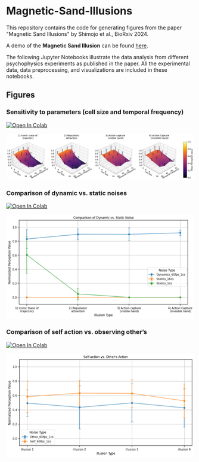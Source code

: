 # Magnetic-Sand-Illusions

This repository contains the code for generating figures from the paper "Magnetic Sand Illusions" by Shimojo et al., BioRxiv 2024.

A demo of the **Magnetic Sand Illusion** can be found [here](https://sites.google.com/view/magneticsand).

The following Jupyter Notebooks illustrate the data analysis from different psychophysics experiments as published in the paper. All the experimental data, data preprocessing, and visualizations are included in these notebooks.

## Figures

### Sensitivity to parameters (cell size and temporal frequency)
[![Open In Colab](https://colab.research.google.com/assets/colab-badge.svg)](https://colab.research.google.com/github/cantonsir/Magnetic-Sand-Illusions/blob/main/Notebook/Parameter_Space.ipynb)

![Parameter Space](Figure/Parameter_Space.png)

### Comparison of dynamic vs. static noises 
[![Open In Colab](https://colab.research.google.com/assets/colab-badge.svg)](https://colab.research.google.com/github/cantonsir/Magnetic-Sand-Illusions/blob/main/Notebook/Statics_vs_Dynamics.ipynb)

![Statics vs Dynamics](Figure/Statics_vs_Dynamics.png)

### Comparison of self action vs. observing other’s 
[![Open In Colab](https://colab.research.google.com/assets/colab-badge.svg)](https://colab.research.google.com/github/cantonsir/Magnetic-Sand-Illusions/blob/main/Notebook/Self_vs_Other.ipynb)

![Self vs Other](Figure/Self_vs_Other.png)
